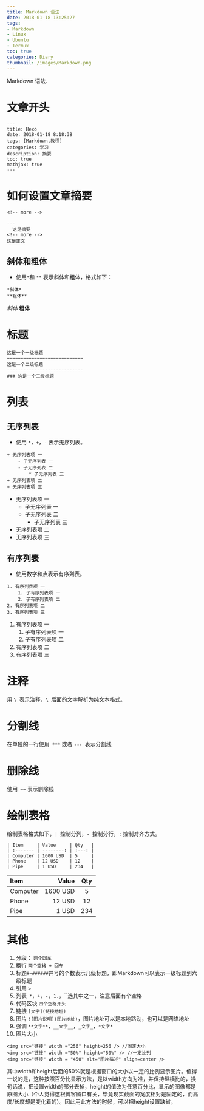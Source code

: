 ```yaml
---
title: Markdown 语法
date: 2018-01-18 13:25:27
tags:
- Markdown
- Linux
- Ubuntu
- Termux
toc: true
categories: Diary
thumbnail: /images/Markdown.png
---
```

 Markdown 语法.
 <!--more-->
# 文章开头
```
---
title: Hexo
date: 2018-01-18 8:18:38
tags: [Markdown,教程]
categories: 学习
description: 摘要
toc: true
mathjax: true
---
```

# 如何设置文章摘要
``<!-- more -->``
```
---
  这是摘要
<!-- more -->
这是正文
```

## 斜体和粗体
- 使用`` * ``和 ``**`` 表示斜体和粗体，格式如下：
```
*斜体*
**粗体**
```
*斜体*   **粗体**

# 标题
```
这是一个一级标题
============================
这是一个二级标题
----------------------------
### 这是一个三级标题
```

# 列表
## 无序列表
- 使用 `*`，`+`，`-` 表示无序列表。
```
+ 无序列表项 一
	- 子无序列表 一
	- 子无序列表 二
		* 子无序列表 三
+ 无序列表项 二
+ 无序列表项 三
```

+ 无序列表项 一
	- 子无序列表 一
	- 子无序列表 二
		* 子无序列表 三
+ 无序列表项 二
+ 无序列表项 三

## 有序列表
- 使用数字和点表示有序列表。
```
1. 有序列表项 一
	1. 子有序列表项 一
	2. 子有序列表项 二
2. 有序列表项 二
3. 有序列表项 三
```

1. 有序列表项 一
	1. 子有序列表项 一
	2. 子有序列表项 二
2. 有序列表项 二
3. 有序列表项 三

# 注释
用 `\ `表示注释，`\ `后面的文字解析为纯文本格式。

# 分割线
在单独的一行使用` ***` 或者 `--- `表示分割线

# 删除线
使用` ~~` 表示删除线

# 绘制表格
 绘制表格格式如下，`| `控制分列，`- `控制分行，`:` 控制对齐方式。
```
| Item     | Value     | Qty   |
| :------- | --------: | :---: |
| Computer | 1600 USD  | 5     |
| Phone    | 12 USD    | 12    |
| Pipe     | 1 USD     | 234   |
```

| Item     | Value     | Qty   |
| :------- | --------: | :---: |
| Computer | 1600 USD  | 5     |
| Phone    | 12 USD    | 12    |
| Pipe     | 1 USD     | 234   |



#  其他
1. 分段： ``两个回车``
2. 换行 ``两个空格 + 回车``
3. 标题`` #~###### ``井号的个数表示几级标题，即Markdown可以表示一级标题到六级标题
4. 引用 ``>``
5. 列表`` *``，``+``，``-``，``1.``，``选其中之一，注意后面有个空格
6. 代码区块 ``四个空格开头``
7. 链接 ``[文字](链接地址)``
8. 图片 ``![图片说明](图片地址)``，图片地址可以是本地路劲，也可以是网络地址
9. 强调 ``**文字**``，``__文字__``，``_文字_``，``*文字*``
10. 图片大小
```
<img src="链接" width ="256" height=256 /> //固定大小
<img src="链接" width ="50%" height="50%" /> //一定比列
<img src="链接" width = "450" alt="图片描述" align=center />
```
其中width和height后面的50%就是根据窗口的大小以一定的比例显示图片。值得一说的是，这种按照百分比显示方法，是以width方向为准，并保持纵横比的，换句话说，把设置width的部分去掉，height的值改为任意百分比，显示的图像都是原图大小（个人觉得这根博客窗口有关，毕竟现实截面的宽度相对是固定的，而高度/长度却是变化着的）。因此用此方法的时候，可以把height设置缺省。
